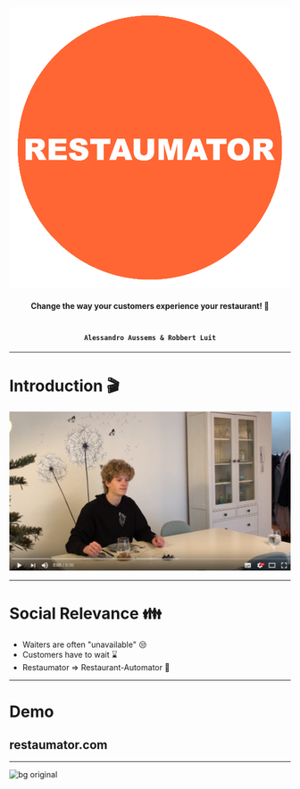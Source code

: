 <!-- $theme: gaia -->

![45% center](logo.png)

#### <center>Change the way your customers experience your restaurant! :fork_and_knife:
# 
#### <center>``` Alessandro Aussems & Robbert Luit ```
---
<!-- *template: invert -->

# Introduction :clapper:

[![100% center](movie.PNG)](http://www.youtube.com/watch_popup?v=mxV8K7mM3-0)

---
#
# Social Relevance :family:

- Waiters are often "unavailable" :unamused:
- Customers have to wait :hourglass:
- Restaumator => Restaurant-Automator :raised_hands:

--- 
<!-- *template: invert -->
# Demo



 ## restaumator.com
 
---

![bg original](http://m.memegen.com/4hwmg3.jpg)


